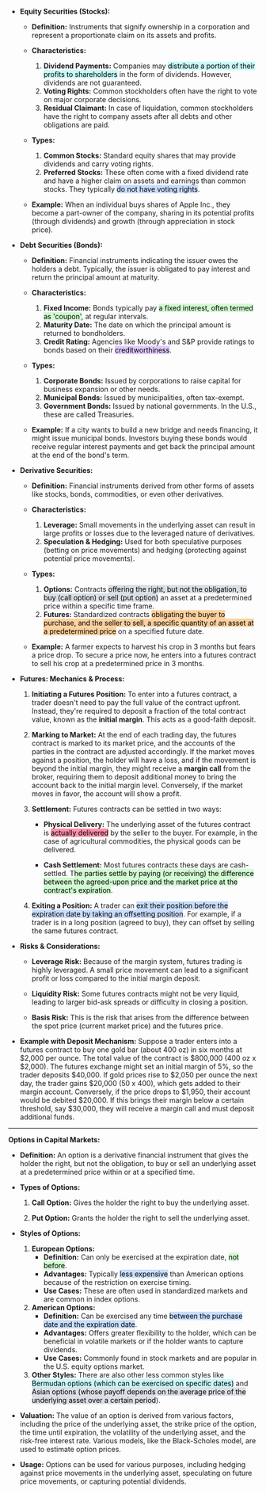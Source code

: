 - **Equity Securities (Stocks):**
    
    - **Definition:** Instruments that signify ownership in a corporation and represent a proportionate claim on its assets and profits.
        
    - **Characteristics:**
        
        1. **Dividend Payments:** Companies may <mark style="background: #ABF7F7A6;">distribute a portion of their profits to shareholders</mark> in the form of dividends. However, dividends are not guaranteed.
        2. **Voting Rights:** Common stockholders often have the right to vote on major corporate decisions.
        3. **Residual Claimant:** In case of liquidation, common stockholders have the right to company assets after all debts and other obligations are paid.
    - **Types:**
        
        1. **Common Stocks:** Standard equity shares that may provide dividends and carry voting rights.
        2. **Preferred Stocks:** These often come with a fixed dividend rate and have a higher claim on assets and earnings than common stocks. They typically <mark style="background: #ADCCFFA6;">do not have voting rights</mark>.
    - **Example:** When an individual buys shares of Apple Inc., they become a part-owner of the company, sharing in its potential profits (through dividends) and growth (through appreciation in stock price).
        
- **Debt Securities (Bonds):**
    
    - **Definition:** Financial instruments indicating the issuer owes the holders a debt. Typically, the issuer is obligated to pay interest and return the principal amount at maturity.
        
    - **Characteristics:**
        
        1. **Fixed Income:** Bonds typically pay <mark style="background: #BBFABBA6;">a fixed interest, often termed as 'coupon'</mark>, at regular intervals.
        2. **Maturity Date:** The date on which the principal amount is returned to bondholders.
        3. **Credit Rating:** Agencies like Moody's and S&P provide ratings to bonds based on their <mark style="background: #D2B3FFA6;">creditworthiness</mark>.
    - **Types:**
        
        1. **Corporate Bonds:** Issued by corporations to raise capital for business expansion or other needs.
        2. **Municipal Bonds:** Issued by municipalities, often tax-exempt.
        3. **Government Bonds:** Issued by national governments. In the U.S., these are called Treasuries.
    - **Example:** If a city wants to build a new bridge and needs financing, it might issue municipal bonds. Investors buying these bonds would receive regular interest payments and get back the principal amount at the end of the bond's term.
        
- **Derivative Securities:**
    
    - **Definition:** Financial instruments derived from other forms of assets like stocks, bonds, commodities, or even other derivatives.
        
    - **Characteristics:**
        
        1. **Leverage:** Small movements in the underlying asset can result in large profits or losses due to the leveraged nature of derivatives.
        2. **Speculation & Hedging:** Used for both speculative purposes (betting on price movements) and hedging (protecting against potential price movements).
    - **Types:**
        
        1. **Options:** Contracts <mark style="background: #CACFD9A6;">offering the right, but not the obligation, to buy (call option) or sell (put option)</mark> an asset at a predetermined price within a specific time frame.
        2. **Futures:** Standardized contracts <mark style="background: #FFB86CA6;">obligating the buyer to purchase, and the seller to sell, a specific quantity of an asset at a predetermined price</mark> on a specified future date.
    - **Example:** A farmer expects to harvest his crop in 3 months but fears a price drop. To secure a price now, he enters into a futures contract to sell his crop at a predetermined price in 3 months.

-  **Futures: Mechanics & Process:**
    
    1. **Initiating a Futures Position:** To enter into a futures contract, a trader doesn't need to pay the full value of the contract upfront. Instead, they're required to deposit a fraction of the total contract value, known as the **initial margin**. This acts as a good-faith deposit.
        
    2. **Marking to Market:** At the end of each trading day, the futures contract is marked to its market price, and the accounts of the parties in the contract are adjusted accordingly. If the market moves against a position, the holder will have a loss, and if the movement is beyond the initial margin, they might receive a **margin call** from the broker, requiring them to deposit additional money to bring the account back to the initial margin level. Conversely, if the market moves in favor, the account will show a profit.
        
    3. **Settlement:** Futures contracts can be settled in two ways:
        
        - **Physical Delivery:** The underlying asset of the futures contract is <mark style="background: #FF5582A6;">actually delivered</mark> by the seller to the buyer. For example, in the case of agricultural commodities, the physical goods can be delivered.
            
        - **Cash Settlement:** Most futures contracts these days are cash-settled. T<mark style="background: #BBFABBA6;">he parties settle by paying (or receiving) the difference between the agreed-upon price and the market price at the contract's expiration</mark>.
            
    4. **Exiting a Position:** A trader can <mark style="background: #ADCCFFA6;">exit their position before the expiration date by taking an offsetting position</mark>. For example, if a trader is in a long position (agreed to buy), they can offset by selling the same futures contract.
        
- **Risks & Considerations:**
    
    - **Leverage Risk:** Because of the margin system, futures trading is highly leveraged. A small price movement can lead to a significant profit or loss compared to the initial margin deposit.
        
    - **Liquidity Risk:** Some futures contracts might not be very liquid, leading to larger bid-ask spreads or difficulty in closing a position.
        
    - **Basis Risk:** This is the risk that arises from the difference between the spot price (current market price) and the futures price.
        
- **Example with Deposit Mechanism:** Suppose a trader enters into a futures contract to buy one gold bar (about 400 oz) in six months at $2,000 per ounce. The total value of the contract is $800,000 (400 oz x $2,000). The futures exchange might set an initial margin of 5%, so the trader deposits $40,000. If gold prices rise to $2,050 per ounce the next day, the trader gains $20,000 (50 x 400), which gets added to their margin account. Conversely, if the price drops to $1,950, their account would be debited $20,000. If this brings their margin below a certain threshold, say $30,000, they will receive a margin call and must deposit additional funds.

---

**Options in Capital Markets:**

- **Definition:** An option is a derivative financial instrument that gives the holder the right, but not the obligation, to buy or sell an underlying asset at a predetermined price within or at a specified time.
    
- **Types of Options:**
    
    1. **Call Option:** Gives the holder the right to buy the underlying asset.
        
    2. **Put Option:** Grants the holder the right to sell the underlying asset.
        
- **Styles of Options:**
    
    1. **European Options:**
        - **Definition:** Can only be exercised at the expiration date, <mark style="background: #BBFABBA6;">not before</mark>.
        - **Advantages:** Typically <mark style="background: #ADCCFFA6;">less expensive</mark> than American options because of the restriction on exercise timing.
        - **Use Cases:** These are often used in standardized markets and are common in index options.
    2. **American Options:**
        - **Definition:** Can be exercised any time <mark style="background: #ADCCFFA6;">between the purchase date and the expiration date</mark>.
        - **Advantages:** Offers greater flexibility to the holder, which can be beneficial in volatile markets or if the holder wants to capture dividends.
        - **Use Cases:** Commonly found in stock markets and are popular in the U.S. equity options market.
    3. **Other Styles:** There are also other less common styles like <mark style="background: #ABF7F7A6;">Bermudan options (which can be exercised on specific dates)</mark> and <mark style="background: #CACFD9A6;">Asian options (whose payoff depends on the average price of the underlying asset over a certain period</mark>).
- **Valuation:** The value of an option is derived from various factors, including the price of the underlying asset, the strike price of the option, the time until expiration, the volatility of the underlying asset, and the risk-free interest rate. Various models, like the Black-Scholes model, are used to estimate option prices.
    
- **Usage:** Options can be used for various purposes, including hedging against price movements in the underlying asset, speculating on future price movements, or capturing potential dividends.